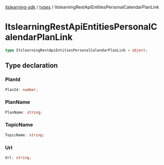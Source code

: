 [itslearning-sdk](../../modules.md) / [types](../index.md) / ItslearningRestApiEntitiesPersonalCalendarPlanLink

# ItslearningRestApiEntitiesPersonalCalendarPlanLink

```ts
type ItslearningRestApiEntitiesPersonalCalendarPlanLink = object;
```

## Type declaration

### PlanId

```ts
PlanId: number;
```

### PlanName

```ts
PlanName: string;
```

### TopicName

```ts
TopicName: string;
```

### Url

```ts
Url: string;
```
